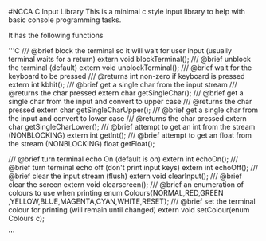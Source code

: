 #NCCA C Input Library
This is a minimal c style input library to help with basic console programming tasks.

It has the following functions

'''C
/// @brief block the terminal so it will wait for user input (usually terminal waits for a return)
extern void blockTerminal();
/// @brief unblock the terminal (default)
extern void unblockTerminal();
/// @brief wait for the keyboard to be pressed
/// @returns int non-zero if keyboard is pressed 
extern int kbhit();
/// @brief get a single char from the input stream
/// @returns the char pressed
extern char getSingleChar();
/// @brief get a single char from the input and convert to upper case
/// @returns the char pressed
extern char getSingleCharUpper();
/// @brief get a single char from the input and convert to lower case
/// @returns the char pressed
extern char getSingleCharLower();
/// @brief attempt to get an int from the stream (NONBLOCKING)
extern int getInt();
/// @brief attempt to get an float from the stream (NONBLOCKING)
float getFloat();

/// @brief turn terminal echo On (default is on)
extern int echoOn();
/// @brief turn terminal echo off (don't print input keys)
extern int echoOff();
/// @brief clear the input stream (flush)
extern void clearInput();
/// @brief clear the screen
extern void clearscreen();
/// @brief an enumeration of colours to use when printing
enum Colours{NORMAL,RED,GREEN ,YELLOW,BLUE,MAGENTA,CYAN,WHITE,RESET};
/// @brief set the terminal colour for printing (will remain until changed)
extern void setColour(enum Colours c);


'''